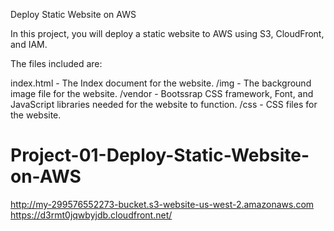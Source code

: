 Deploy Static Website on AWS

In this project, you will deploy a static website to AWS using S3, CloudFront, and IAM.

The files included are: 

index.html - The Index document for the website.
/img - The background image file for the website.
/vendor - Bootssrap CSS framework, Font, and JavaScript libraries needed for the website to function.
/css - CSS files for the website.


# Project-01-Deploy-Static-Website-on-AWS
http://my-299576552273-bucket.s3-website-us-west-2.amazonaws.com 
https://d3rmt0jqwbyjdb.cloudfront.net/
